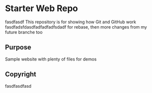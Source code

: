 # Starter Web Repo
fasdfasdf
This repository is for showing how Git and GitHub work
fasdfadsfdasdfadfadfadfsdadf for rebase, then more changes from my future branche too

## Purpose

Sample website with plenty of files for demos

## Copyright
fasdfasdfasd